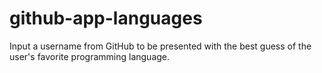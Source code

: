 # github-app-languages
Input a username from GitHub to be presented with the best guess of the user's favorite programming language.
